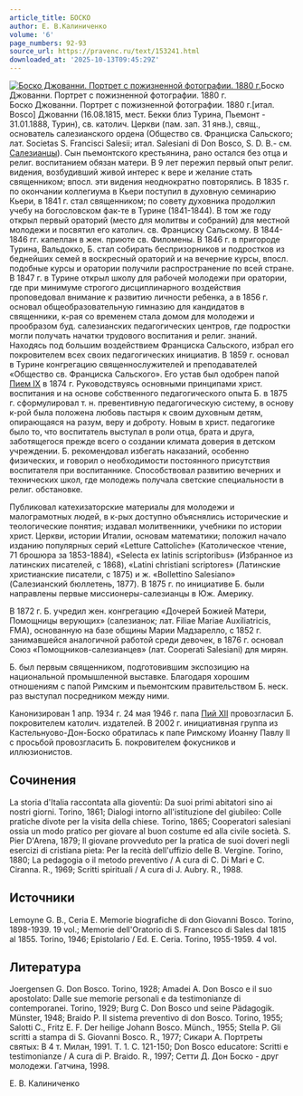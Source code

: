 ```yaml
---
article_title: БОСКО
author: Е. В.Калиниченко
volume: '6'
page_numbers: 92-93
source_url: https://pravenc.ru/text/153241.html
downloaded_at: '2025-10-13T09:45:29Z'
---
```


[![Боско Джованни. Портрет с пожизненной фотографии. 1880 г.](https://pravenc.ru/data/416/461/1234/i200.jpg "Кликните для увеличения картинки")](https://pravenc.ru/data/416/461/1234/i400.jpg)Боско Джованни. Портрет с пожизненной фотографии. 1880 г.  
Боско Джованни. Портрет с пожизненной фотографии. 1880 г.[итал. Bosco] Джованни (16.08.1815, мест. Бекки близ Турина, Пьемонт - 31.01.1888, Турин), св. католич. Церкви (пам. зап. 31 янв.), свящ., основатель салезианского ордена (Общество св. Франциска Сальского; лат. Societas S. Francisci Salesii; итал. Salesiani di Don Bosco, S. D. B.- см. [Салезианцы](https://pravenc.ru/text/Салезианцы.html)). Сын пьемонтского крестьянина, рано остался без отца и религ. воспитанием обязан матери. В 9 лет пережил первый опыт религ. видения, возбудивший живой интерес к вере и желание стать священником; впосл. эти видения неоднократно повторялись. В 1835 г. по окончании коллегиума в Кьери поступил в духовную семинарию Кьери, в 1841 г. стал священником; по совету духовника продолжил учебу на богословском фак-те в Турине (1841-1844). В том же году открыл первый ораторий (место для молитвы и собраний) для местной молодежи и посвятил его католич. св. Франциску Сальскому. В 1844-1846 гг. капеллан в жен. приюте св. Филомены. В 1846 г. в пригороде Турина, Вальдокко, Б. стал собирать беспризорников и подростков из беднейших семей в воскресный ораторий и на вечерние курсы, впосл. подобные курсы и оратории получили распространение по всей стране. В 1847 г. в Турине открыл школу для рабочей молодежи при оратории, где при минимуме строгого дисциплинарного воздействия проповедовал внимание к развитию личности ребенка, а в 1856 г. основал общеобразовательную гимназию для кандидатов в священники, к-рая со временем стала домом для молодежи и прообразом буд. салезианских педагогических центров, где подростки могли получать начатки трудового воспитания и религ. знаний. Находясь под большим воздействием Франциска Сальского, избрал его покровителем всех своих педагогических инициатив. В 1859 г. основал в Турине конгрегацию священнослужителей и преподавателей «Общество св. Франциска Сальского». Его устав был одобрен папой [Пием IХ](<https://pravenc.ru/text/Пием IХ.html>) в 1874 г. Руководствуясь основными принципами христ. воспитания и на основе собственного педагогического опыта Б. в 1875 г. сформулировал т. н. превентивную педагогическую систему, в основу к-рой была положена любовь пастыря к своим духовным детям, опирающаяся на разум, веру и доброту. Новым в христ. педагогике было то, что воспитатель выступал в роли отца, брата и друга, заботящегося прежде всего о создании климата доверия в детском учреждении. Б. рекомендовал избегать наказаний, особенно физических, и говорил о необходимости постоянного присутствия воспитателя при воспитаннике. Cпособствовал развитию вечерних и технических школ, где молодежь получала светские специальности в религ. обстановке.

Публиковал катехизаторские материалы для молодежи и малограмотных людей, в к-рых доступно объяснялись исторические и теологические понятия; издавал молитвенники, учебники по истории христ. Церкви, истории Италии, основам математики; положил начало изданию популярных серий «Letture Cattoliche» (Католическое чтение, 71 брошюра за 1853-1884), «Selecta ex latinis scriptoribus» (Избранное из латинских писателей, с 1868), «Latini christiani scriptores» (Латинские христианские писатели, с 1875) и ж. «Bollettino Salesiano» (Салезианский бюллетень, 1877). В 1875 г. по инициативе Б. были направлены первые миссионеры-салезианцы в Юж. Америку.

В 1872 г. Б. учредил жен. конгрегацию «Дочерей Божией Матери, Помощницы верующих» (салезианок; лат. Filiae Mariae Auxiliatricis, FMA), основанную на базе общины Марии Мадзарелло, с 1852 г. занимавшейся аналогичной работой среди девочек, в 1876 г. основал Союз «Помощников-салезианцев» (лат. Cooperati Salesiani) для мирян.

Б. был первым священником, подготовившим экспозицию на национальной промышленной выставке. Благодаря хорошим отношениям с папой Римским и пьемонтским правительством Б. неск. раз выступал посредником между ними.

Канонизирован 1 апр. 1934 г. 24 мая 1946 г. папа [Пий XII](<https://pravenc.ru/text/Пий XII.html>) провозгласил Б. покровителем католич. издателей. В 2002 г. инициативная группа из Кастельнуово-Дон-Боско обратилась к папе Римскому Иоанну Павлу II с просьбой провозгласить Б. покровителем фокусников и иллюзионистов.

## Сочинения

La storia d'Italia raccontata alla gioventù: Da suoi primi abitatori sino ai nostri giorni. Torino, 1861; Dialogi intorno all'istituzione del giubileo: Colle pratiche divote per la visita della chiese. Torino, 1865; Cooperatori salesiani ossia un modo pratico per giovare al buon costume ed alla civile società. S. Pier D'Arena, 1879; Il giovane provveduto per la pratica de suoi doveri negli esercizi di cristiana pieta: Per la recità dell'uffizio delle B. Vergine. Torino, 1880; La pedagogia o il metodo preventivo / A cura di C. Di Mari e C. Ciranna. R., 1969; Scritti spirituali / A cura di J. Aubry. R., 1988.

## Источники

Lemoyne G. B., Ceria E. Memorie biografiche di don Giovanni Bosco. Torino, 1898-1939. 19 vol.; Memorie dell'Oratorio di S. Francesco di Sales dal 1815 al 1855. Torino, 1946; Epistolario / Ed. E. Ceria. Torino, 1955-1959. 4 vol.

## Литература

Joergensen G. Don Bosco. Torino, 1928; Amadei A. Don Bosco e il suo apostolato: Dalle sue memorie personali e da testimonianze di contemporanei. Torino, 1929; Burg C. Don Bosco und seine Pädagogik. Münster, 1948; Braido P. Il sistema preventivo di don Bosco. Torino, 1955; Salotti C., Fritz E. F. Der heilige Johann Bosco. Münch., 1955; Stella P. Gli scritti a stampa di S. Giovanni Bosco. R., 1977; Сикари А. Портреты святых: В 4 т. Милан, 1991. Т. 1. С. 121-150; Don Bosco educatore: Scritti e testimonianze / A cura di P. Braido. R., 1997; Сетти Д. Дон Боско - друг молодежи. Гатчина, 1998.

Е. В.  Калиниченко
